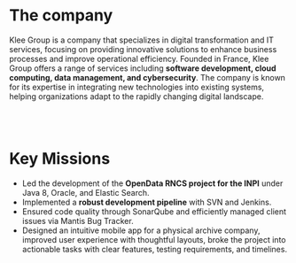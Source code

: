 # The company

Klee Group is a company that specializes in digital transformation and IT services, focusing on providing innovative solutions to enhance business processes and improve operational efficiency. Founded in France, Klee Group offers a range of services including **software development, cloud computing, data management, and cybersecurity**. The company is known for its expertise in integrating new technologies into existing systems, helping organizations adapt to the rapidly changing digital landscape.

<br><br>

# Key Missions

- Led the development of the **OpenData RNCS project for the INPI** under Java 8, Oracle, and Elastic Search.
- Implemented a **robust development pipeline** with SVN and Jenkins.
- Ensured code quality through SonarQube and efficiently managed client issues via Mantis Bug Tracker.
- Designed an intuitive mobile app for a physical archive company, improved user experience with thoughtful layouts, broke the project into actionable tasks with clear features, testing requirements, and timelines.